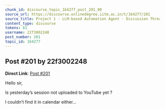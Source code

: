 ```yaml
---
chunk_id: discourse_topic_164277_post_201_00
source_url: https://discourse.onlinedegree.iitm.ac.in/t/164277/201
source_title: Project 1 - LLM-based Automation Agent - Discussion Thread [TDS Jan 2025]
content_type: discourse
tokens: 61
username: 22f3002248
post_number: 201
topic_id: 164277
---
```


## Post #201 by 22f3002248

**Direct Link**: [Post #201](https://discourse.onlinedegree.iitm.ac.in/t/164277/201)

Hello sir,

Is yesterday’s session not uploaded to YouTube yet ?

I couldn’t find it in calendar either…

